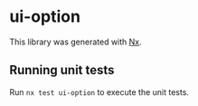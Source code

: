 # ui-option

This library was generated with [Nx](https://nx.dev).


## Running unit tests

Run `nx test ui-option` to execute the unit tests.

